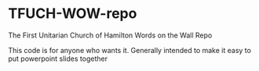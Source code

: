 # TFUCH-WOW-repo
The First Unitarian Church of Hamilton Words on the Wall Repo

This code is for anyone who wants it. Generally intended to make it easy to put powerpoint slides together
